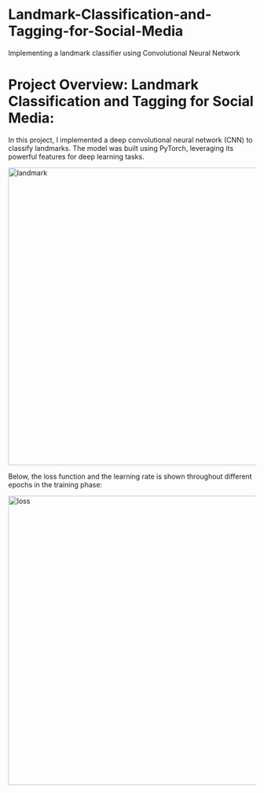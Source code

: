 # Landmark-Classification-and-Tagging-for-Social-Media
Implementing a landmark classifier using Convolutional Neural Network

# Project Overview: Landmark Classification and Tagging for Social Media:
In this project, I implemented a deep convolutional neural network (CNN) to classify landmarks. The model was built using PyTorch, leveraging its powerful features for deep learning tasks.

<img width="606" alt="landmark" src="https://github.com/hamidghasemi69/Landmark-Classification-and-Tagging-for-Social-Media/assets/22797186/96b50e39-97cc-4c93-b9b3-c6c495017ad4">




Below, the loss function and the learning rate is shown throughout different epochs in the training phase:


<img width="589" alt="loss" src="https://github.com/hamidghasemi69/Landmark-Classification-and-Tagging-for-Social-Media/assets/22797186/c17186c4-29dc-4ea7-9be0-25e54097cff4">
